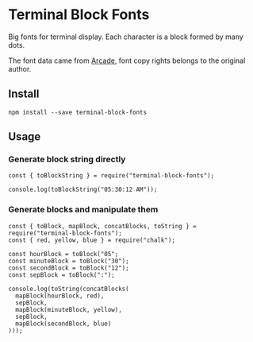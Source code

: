 # Terminal Block Fonts

Big fonts for terminal display. Each character is a block formed by many dots.

The font data came from [Arcade](https://www.dafont.com/arcade-ya.font), font copy rights belongs to the original author.

## Install

```
npm install --save terminal-block-fonts
```

## Usage

### Generate block string directly

```
const { toBlockString } = require("terminal-block-fonts");

console.log(toBlockString("05:30:12 AM"));
```

### Generate blocks and manipulate them

```
const { toBlock, mapBlock, concatBlocks, toString } = require("terminal-block-fonts");
const { red, yellow, blue } = require("chalk");

const hourBlock = toBlock("05";
const minuteBlock = toBlock("30");
const secondBlock = toBlock("12");
const sepBlock = toBlock(":");

console.log(toString(concatBlocks(
  mapBlock(hourBlock, red),
  sepBlock,
  mapBlock(minuteBlock, yellow),
  sepBlock,
  mapBlock(secondBlock, blue)
)));
```

